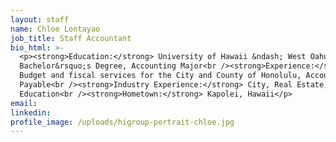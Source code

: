 ```yaml
---
layout: staff
name: Chloe Lontayao
job_title: Staff Accountant
bio_html: >-
  <p><strong>Education:</strong> University of Hawaii &ndash; West Oahu,
  Bachelor&rsquo;s Degree, Accounting Major<br /><strong>Experience:</strong>
  Budget and fiscal services for the City and County of Honolulu, Accounts
  Payable<br /><strong>Industry Experience:</strong> City, Real Estate,
  Education<br /><strong>Hometown:</strong> Kapolei, Hawaii</p>
email:
linkedin:
profile_image: /uploads/higroup-portrait-chloe.jpg
---
```


